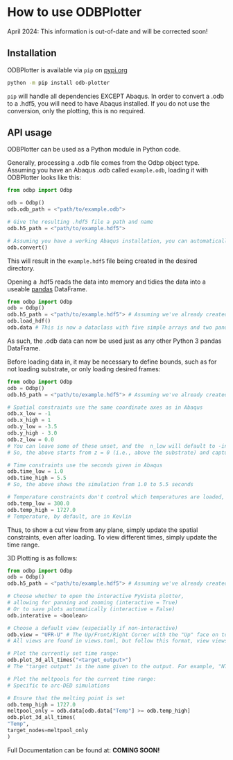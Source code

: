 # How to use ODBPlotter

April 2024: This information is out-of-date and will be corrected soon!

## Installation
ODBPlotter is available via `pip` on [pypi.org](https://pypi.org)
```sh
python -m pip install odb-plotter
```
`pip` will handle all dependencies EXCEPT Abaqus. In order to convert a .odb to a .hdf5, you will need to have Abaqus installed. If you do not use the conversion, only the plotting, this is no required.

## API usage
ODBPlotter can be used as a Python module in Python code.

Generally, processing a .odb file comes from the Odbp object type.
Assuming you have an Abaqus .odb called `example.odb`, loading it with ODBPlotter looks like this:
```py
from odbp import Odbp

odb = Odbp()
odb.odb_path = <"path/to/example.odb">

# Give the resulting .hdf5 file a path and name
odb.h5_path = <"path/to/example.hdf5">

# Assuming you have a working Abaqus installation, you can automatically convert from a .odb to a .hdf5
odb.convert()
```

This will result in the `example.hdf5` file being created in the desired directory.

Opening a .hdf5 reads the data into memory and tidies the data into a useable [pandas](https://pandas.pydata.org/) DataFrame.
```py
from odbp import Odbp
odb = Odbp()
odb.h5_path = <"path/to/example.hdf5"> # Assuming we've already created this like above
odb.load_hdf()
odb.data # This is now a dataclass with five simple arrays and two pandas DataFrames with the .odb data
```
As such, the .odb data can now be used just as any other Python 3 pandas DataFrame.

Before loading data in, it may be necessary to define bounds, such as for not loading substrate, or only loading desired frames:
```py
from odbp import Odbp
odb = Odbp()
odb.h5_path = <"path/to/example.hdf5"> # Assuming we've already created this

# Spatial constraints use the same coordinate axes as in Abaqus
odb.x_low = -1
odb.x_high = 1
odb.y_low = -3.5
odb.y_high - 3.0
odb.z_low = 0.0
# You can leave some of these unset, and the  n_low will default to -inf, and x_high will default to inf, thus grabbing all data in the .hdf5
# So, the above starts from z = 0 (i.e., above the substrate) and captures everythin above.

# Time constraints use the seconds given in Abaqus
odb.time_low = 1.0
odb.time_high = 5.5
# So, the above shows the simulation from 1.0 to 5.5 seconds

# Temperature constraints don't control which temperatures are loaded, but instead define the ranges for the colormap and legend
odb.temp_low = 300.0
odb.temp_high = 1727.0
# Temperature, by default, are in Kevlin
```
Thus, to show a cut view from any plane, simply update the spatial constraints, even after loading. To view different times, simply update the time range.

3D Plotting is as follows:
```py
from odbp import Odbp
odb = Odbp()
odb.h5_path = <"path/to/example.hdf5"> # Assuming we've already created this

# Choose whether to open the interactive PyVista plotter,
# allowing for panning and zooming (interactive = True)
# Or to save plots automatically (interactive = False)
odb.interative = <boolean>

# Choose a default view (especially if non-interactive)
odb.view = "UFR-U" # The Up/Front/Right Corner with the "Up" face on top
# All views are found in views.toml, but follow this format, view views for all Faces, Edges, and Vertices.

# Plot the currently set time range:
odb.plot_3d_all_times("<target_output>")
# The "target output" is the name given to the output. For example, "NT11" or "Temp"

# Plot the meltpools for the current time range:
# Specific to arc-DED simulations

# Ensure that the melting point is set
odb.temp_high = 1727.0
meltpool_only = odb.data[odb.data["Temp"] >= odb.temp_high]
odb.plot_3d_all_times(
"Temp",
target_nodes=meltpool_only
)
```

Full Documentation can be found at: **COMING SOON!**